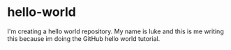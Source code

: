 # hello-world
I'm creating a hello world repository.
My name is luke and this is me writing this because im doing the GitHub hello world tutorial.

